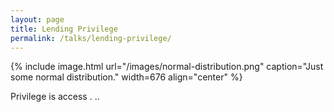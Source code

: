 ```yaml
---
layout: page
title: Lending Privilege
permalink: /talks/lending-privilege/
---
```


{% include image.html url="/images/normal-distribution.png" caption="Just some normal distribution." width=676 align="center" %}

Privilege is access . .. 


<!-- ## Outline

1. Lending Privilege on TV
2. What is Privilege?
3. Access Lending

-->
